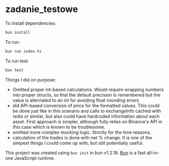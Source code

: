 # zadanie_testowe

To install dependencies:

```bash
bun install
```

To run:

```bash
bun run index.ts
```

To run test:
```bash
bun test
```

Things I did on purpose:
- Omitted proper int-based calculations. Would require wrapping numbers into proper structs, so that the default precision is remembered but the value is alternated to an int for avoiding float rounding errors
- did API-based conversion of price for the formatted values. This could be done just like in this scenario and calls to exchangeInfo cached with redis or similar, but also could have hardcoded information about each asset. First approach is simpler, although fully relies on Binance's API in this case which is known to be troublesome.
- omitted more complex mocking logic. Strictly for the time reasons.
- calculation of the trades is done with net % change. It is one of the simpest things I could come up with, but still potentially useful.




This project was created using `bun init` in bun v1.2.18. [Bun](https://bun.sh) is a fast all-in-one JavaScript runtime.
